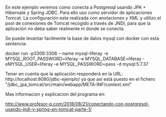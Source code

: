 En este ejemplo veremos como conecta a Postgresql usando JPA + Hibernate y Spring JDBC. Para ello uso como servidor de aplicaciones Tomcat. La configuración esta realizada con anotaciones y XML y utilizo el pool de conexiones de Tomcat recogido a través de JNDI, para que la aplicación no deba saber realmente ni donde se conecta.

Se puede levantar facilmente la base de datos mysql con docker con esta sentencia:

docker run -p3306:3306 --name mysql-liferay -e MYSQL_ROOT_PASSWORD=liferay -e MYSQL_DATABASE=liferay -eMYSQL_USER=liferay -e MYSQL_PASSWORD=pass -d mysql:5.7.37

Tener en cuenta que la aplicación responderá en la URL:  http://localhost:8080/jdbc-ejemplo/ ya que así está puesto en el fichero "/jdbc_jpa_tomcat/src/main/webapp/META-INF/context.xml"

Mas informacion y explicacion del programa en:

http://www.profesor-p.com/2018/08/21/conectando-con-postgresql-usando-jndi-y-spring-en-tomcat-parte-1/

